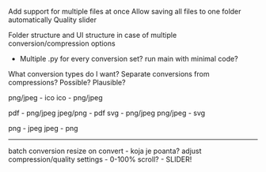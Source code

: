 Add support for multiple files at once
Allow saving all files to one folder automatically
Quality slider

Folder structure and UI structure in case of multiple conversion/compression options
- Multiple .py for every conversion set? run main with minimal code?

What conversion types do I want?
Separate conversions from compressions? Possible? Plausible?


png/jpeg - ico
ico - png/jpeg

pdf - png/jpeg
jpeg/png - pdf
svg - png/jpeg
png/jpeg - svg

png - jpeg
jpeg - png


-----------------------
batch conversion
resize on convert - koja je poanta?
adjust compression/quality settings - 0-100% scroll? - SLIDER!
